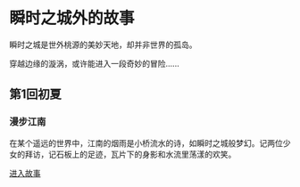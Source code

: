 # **瞬时之城外的故事**

瞬时之城是世外桃源的美妙天地，却并非世界的孤岛。

穿越边缘的漩涡，或许能进入一段奇妙的冒险......

## **第1回初夏**

### **漫步江南**

在某个遥远的世界中，江南的烟雨是小桥流水的诗，如瞬时之城般梦幻。记两位少女的拜访，记石板上的足迹，瓦片下的身影和水流里荡漾的欢笑。

[进入故事](./001_漫步江南/001_漫步江南.md)
